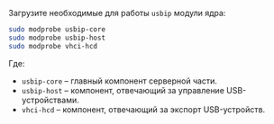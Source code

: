 Загрузите необходимые для работы `usbip` модули ядра:

```bash
sudo modprobe usbip-core
sudo modprobe usbip-host
sudo modprobe vhci-hcd
```

Где:

* `usbip-core` – главный компонент серверной части.
* `usbip-host` – компонент, отвечающий за управление USB-устройствами.
* `vhci-hcd` – компонент, отвечающий за экспорт USB-устройств.